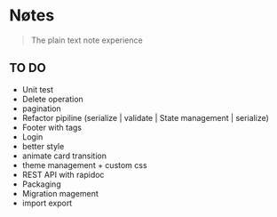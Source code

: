 # Nøtes

> The plain text note experience

## TO DO

- Unit test
- Delete operation
- pagination
- Refactor pipiline (serialize | validate | State management | serialize)
- Footer with tags
- Login
- better style
- animate card transition
- theme management + custom css
- REST API with rapidoc
- Packaging
- Migration magement
- import export
